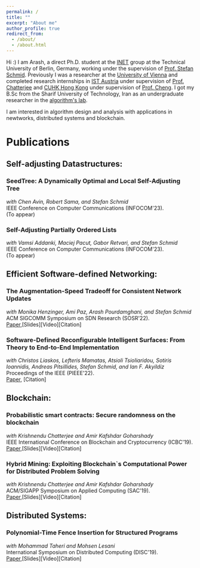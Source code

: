 ```yaml
---
permalink: /
title: ""
excerpt: "About me"
author_profile: true
redirect_from: 
  - /about/
  - /about.html
---
```


Hi :) I am Arash, a direct Ph.D. student at the <a href="https://www.linkedin.com/company/inet-tuberlin/">INET</a> group at the Technical University of Berlin, Germany, working under the supervision of <a href="https://schmiste.github.io/">Prof. Stefan Schmid</a>.
Previously I was a researcher at the <a href="https://www.univie.ac.at/ct/">University of Vienna</a> and completed research internships in <a href="https://phd.pages.ista.ac.at/isternship/">IST Austria</a> under supervision of <a href="https://pub.ist.ac.at/~kchatterjee/">Prof. Chatterjee</a> and <a href="https://www.summer.cuhk.edu.hk/surp/">CUHK Hong Kong</a> under supervision of <a href="https://www.cse.cuhk.edu.hk/~jcheng/">Prof. Cheng</a>. I got my B.Sc from the Sharif University of Technology, Iran as an undergraduate researcher in the <a href="https://web.archive.org/web/20201202100255/http://algorithms.ce.sharif.edu/members?page=2">algorithm's lab</a>.

I am interested in algorithm design and analysis with applications in newtworks, distributed systems and blockchain.

# Publications

## Self-adjusting Datastructures:

### SeedTree: A Dynamically Optimal and Local Self-Adjusting Tree
*with Chen Avin, Robert Sama, and Stefan Schmid*\
IEEE Conference on Computer Communications (INFOCOM'23).\
(To appear)

### Self-Adjusting Partially Ordered Lists
*with Vamsi Addanki, Maciej Pacut, Gabor Retvari, and Stefan Schmid*\
IEEE Conference on Computer Communications (INFOCOM'23).\
(To appear)

## Efficient Software-defined Networking:

### The Augmentation-Speed Tradeoff for Consistent Network Updates
*with Monika Henzinger, Ami Paz, Arash Pourdamghani, and Stefan Schmid*\
ACM SIGCOMM Symposium on SDN Research (SOSR'22).\
[Paper](https://dl.acm.org/doi/10.1145/3563647.3563655),[Slides][Video][Citation]


### Software-Defined Reconfigurable Intelligent Surfaces: From Theory to End-to-End Implementation
*with Christos Liaskos, Lefteris Mamatas, Atsioli Tsioliaridou, Sotiris Ioannidis, Andreas Pitsillides, Stefan Schmid, and Ian F. Akyildiz*\
Proceedings of the IEEE (PIEEE'22).\
[Paper](https://ieeexplore.ieee.org/abstract/document/9769768), [Citation]


## Blockchain:

### Probabilistic smart contracts: Secure randomness on the blockchain
*with Krishnendu Chatterjee and Amir Kafshdar Goharshady*\
IEEE International Conference on Blockchain and Cryptocurrency (ICBC'19).\
[Paper](https://ieeexplore.ieee.org/abstract/document/8751326),[Slides][Video][Citation]

### Hybrid Mining: Exploiting Blockchain`s Computational Power for Distributed Problem Solving
*with Krishnendu Chatterjee and Amir Kafshdar Goharshady*\
ACM/SIGAPP Symposium on Applied Computing (SAC'19).\
[Paper](https://dl.acm.org/doi/abs/10.1145/3297280.3297319),[Slides][Video][Citation]


## Distributed Systems:

### Polynomial-Time Fence Insertion for Structured Programs
*with Mohammad Taheri and Mohsen Lesani*\
International Symposium on Distributed Computing (DISC'19).\
[Paper](https://drops.dagstuhl.de/opus/volltexte/2019/11341/),[Slides][Video][Citation]






